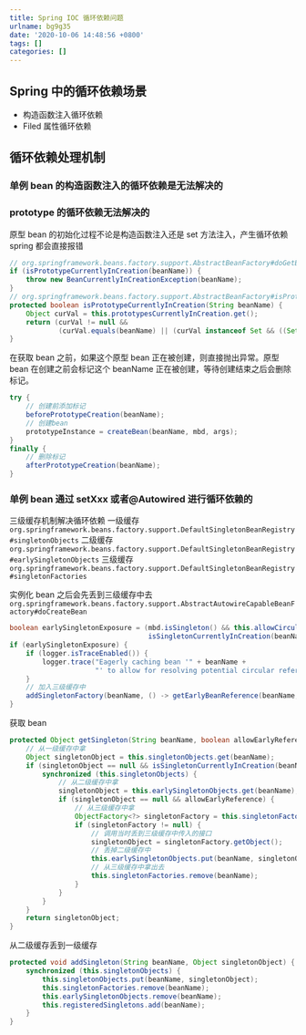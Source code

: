 ```yaml
---
title: Spring IOC 循环依赖问题
urlname: bg9g35
date: '2020-10-06 14:48:56 +0800'
tags: []
categories: []
---
```


## Spring 中的循环依赖场景

- 构造函数注入循环依赖
- Filed 属性循环依赖

## 循环依赖处理机制

### 单例 bean 的构造函数注入的循环依赖是无法解决的

### prototype 的循环依赖无法解决的

原型 bean 的初始化过程不论是构造函数注入还是 set 方法注入，产生循环依赖 spring 都会直接报错

```java
// org.springframework.beans.factory.support.AbstractBeanFactory#doGetBean
if (isPrototypeCurrentlyInCreation(beanName)) {
    throw new BeanCurrentlyInCreationException(beanName);
}
// org.springframework.beans.factory.support.AbstractBeanFactory#isPrototypeCurrentlyInCreation
protected boolean isPrototypeCurrentlyInCreation(String beanName) {
    Object curVal = this.prototypesCurrentlyInCreation.get();
    return (curVal != null &&
            (curVal.equals(beanName) || (curVal instanceof Set && ((Set<?>) curVal).contains(beanName))));
}

```

在获取 bean 之前，如果这个原型 bean 正在被创建，则直接抛出异常。原型 bean 在创建之前会标记这个 beanName 正在被创建，等待创建结束之后会删除标记。

```java
try {
    // 创建前添加标记
    beforePrototypeCreation(beanName);
    // 创建bean
    prototypeInstance = createBean(beanName, mbd, args);
}
finally {
    // 删除标记
    afterPrototypeCreation(beanName);
}
```

### 单例 bean 通过 setXxx 或者@Autowired 进行循环依赖的

三级缓存机制解决循环依赖
一级缓存`org.springframework.beans.factory.support.DefaultSingletonBeanRegistry#singletonObjects`
二级缓存`org.springframework.beans.factory.support.DefaultSingletonBeanRegistry#earlySingletonObjects`
三级缓存`org.springframework.beans.factory.support.DefaultSingletonBeanRegistry#singletonFactories`

实例化 bean 之后会先丢到三级缓存中去
`org.springframework.beans.factory.support.AbstractAutowireCapableBeanFactory#doCreateBean`

```java
boolean earlySingletonExposure = (mbd.isSingleton() && this.allowCircularReferences &&
                                  isSingletonCurrentlyInCreation(beanName));
if (earlySingletonExposure) {
    if (logger.isTraceEnabled()) {
        logger.trace("Eagerly caching bean '" + beanName +
                     "' to allow for resolving potential circular references");
    }
    // 加入三级缓存中
    addSingletonFactory(beanName, () -> getEarlyBeanReference(beanName, mbd, bean));
}
```

获取 bean

```java
protected Object getSingleton(String beanName, boolean allowEarlyReference) {
    // 从一级缓存中拿
    Object singletonObject = this.singletonObjects.get(beanName);
    if (singletonObject == null && isSingletonCurrentlyInCreation(beanName)) {
        synchronized (this.singletonObjects) {
            // 从二级缓存中拿
            singletonObject = this.earlySingletonObjects.get(beanName);
            if (singletonObject == null && allowEarlyReference) {
                // 从三级缓存中拿
                ObjectFactory<?> singletonFactory = this.singletonFactories.get(beanName);
                if (singletonFactory != null) {
                    // 调用当时丢到三级缓存中传入的接口
                    singletonObject = singletonFactory.getObject();
                    // 丢掉二级缓存中
                    this.earlySingletonObjects.put(beanName, singletonObject);
                    // 从三级缓存中拿出去
                    this.singletonFactories.remove(beanName);
                }
            }
        }
    }
    return singletonObject;
}
```

从二级缓存丢到一级缓存

```java
protected void addSingleton(String beanName, Object singletonObject) {
    synchronized (this.singletonObjects) {
        this.singletonObjects.put(beanName, singletonObject);
        this.singletonFactories.remove(beanName);
        this.earlySingletonObjects.remove(beanName);
        this.registeredSingletons.add(beanName);
    }
}
```
